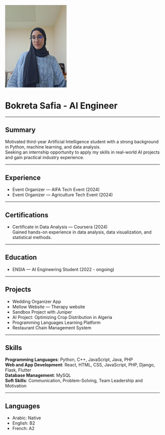 <img src="assets/photo_5792078684071512561_y.jpg" alt="Profile Picture" width="200"/>

# Bokreta Safia - AI Engineer

---

## Summary
Motivated third-year Artificial Intelligence student with a strong background in Python, machine learning, and data analysis.  
Seeking an internship opportunity to apply my skills in real-world AI projects and gain practical industry experience.

---

## Experience
- Event Organizer — AIFA Tech Event (2024)
- Event Organizer — Agriculture Tech Event (2024)

---

## Certifications
- Certificate in Data Analysis — Coursera (2024)  
  Gained hands-on experience in data analysis, data visualization, and statistical methods.

---

## Education
- ENSIA — AI Engineering Student (2022 - ongoing)

---

## Projects
- Wedding Organizer App
- Mellow Website — Therapy website
- Sandbox Project with Juniper
- AI Project: Optimizing Crop Distribution in Algeria
- Programming Languages Learning Platform
- Restaurant Chain Management System

---

## Skills
**Programming Languages**: Python, C++, JavaScript, Java, PHP  
**Web and App Development**: React, HTML, CSS, JavaScript, PHP, Django, Flask, Flutter  
**Database Management**: MySQL  
**Soft Skills**: Communication, Problem-Solving, Team Leadership and Motivation

---

## Languages
- Arabic: Native
- English: B2
- French: A2
